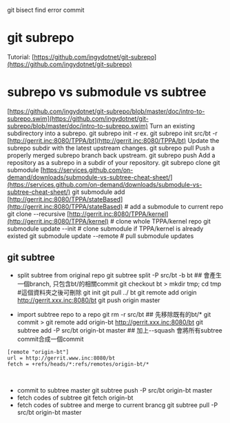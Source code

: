 git bisect find error commit

# git subrepo 
Tutorial: [https://github.com/ingydotnet/git-subrepo](https://github.com/ingydotnet/git-subrepo)

# subrepo vs submodule vs subtree
 [https://github.com/ingydotnet/git-subrepo/blob/master/doc/intro-to-subrepo.swim](https://github.com/ingydotnet/git-subrepo/blob/master/doc/intro-to-subrepo.swim) Turn an existing subdirectory into a subrepo. git subrepo init -r ex. git subrepo init src/bt -r [http://gerrit.inc:8080/TPPA/bt](http://gerrit.inc:8080/TPPA/bt) Update the subrepo subdir with the latest upstream changes. git subrepo pull Push a properly merged subrepo branch back upstream. git subrepo push Add a repository as a subrepo in a subdir of your repository. git subrepo clone git submodule [https://services.github.com/on-demand/downloads/submodule-vs-subtree-cheat-sheet/](https://services.github.com/on-demand/downloads/submodule-vs-subtree-cheat-sheet/) git submodule add [http://gerrit.inc:8080/TPPA/stateBased](http://gerrit.inc:8080/TPPA/stateBased) # add a submodule to current repo git clone --recursive [http://gerrit.inc:8080/TPPA/kernel](http://gerrit.inc:8080/TPPA/kernel) # clone whole TPPA/kernel repo git submodule update --init # clone submodule if TPPA/kernel is already existed git submodule update --remote # pull submodule updates

## git subtree

- split subtree from original repo 
git subtree split -P src/bt -b bt ## 會產生一個branch, 只包含bt/的相關commit 
git checkout bt > mkdir tmp; cd tmp #這個資料夾之後可刪除 
git init 
git pull ../ bt 
git remote add origin http://gerrit.xxx.inc:8080/bt
git push origin master
    
-   import subtree repo to a repo 
git rm -r src/bt ## 先移除既有的bt/* 
git commit > git remote add origin-bt http://gerrit.xxx.inc:8080/bt 
git subtree add -P src/bt origin-bt master ## 加上--squash 會將所有subtree commit合成一個commit
    
 ```
[remote "origin-bt"]
url = http://gerrit.www.inc:8080/bt
fetch = +refs/heads/*:refs/remotes/origin-bt/*
```
‌
-   commit to subtree master 
git subtree push -P src/bt origin-bt master
-   fetch codes of subtree 
git fetch origin-bt   
-   fetch codes of subtree and merge to current brancg 
git subtree pull -P src/bt origin-bt master


<!--stackedit_data:
eyJoaXN0b3J5IjpbLTc5MzYzMDY3Nyw4NTEzODAxNl19
-->